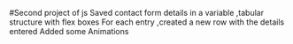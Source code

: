 #Second project of js
Saved contact form details in a variable ,tabular structure with flex boxes
For each entry ,created a new row with the details entered
Added some Animations
